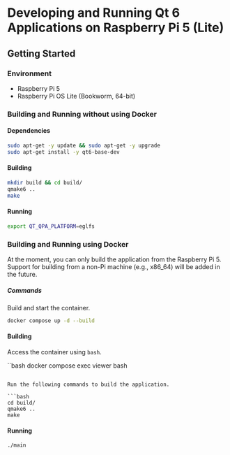 # Developing and Running Qt 6 Applications on Raspberry Pi 5 (Lite)

## Getting Started

### Environment

* Raspberry Pi 5
* Raspberry Pi OS Lite (Bookworm, 64-bit)

### Building and Running without using Docker

#### Dependencies

```bash
sudo apt-get -y update && sudo apt-get -y upgrade
sudo apt-get install -y qt6-base-dev
```

#### Building

```bash
mkdir build && cd build/
qmake6 ..
make
```

#### Running

```bash
export QT_QPA_PLATFORM=eglfs
```

### Building and Running using Docker

At the moment, you can only build the application from the Raspberry Pi 5. Support for
building from a non-Pi machine (e.g., x86_64) will be added in the future.

##### Commands

Build and start the container.

```bash
docker compose up -d --build
```

#### Building

Access the container using `bash`.

``bash
docker compose exec viewer bash
```

Run the following commands to build the application.

```bash
cd build/
qmake6 ..
make
```

#### Running

```bash
./main
```
